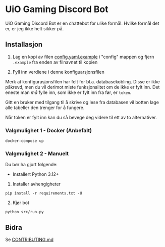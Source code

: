 # UiO Gaming Discord Bot

UiO Gaming Discord Bot er en chattebot for ulike formål. Hvilke formål det er, er jeg ikke helt sikker på.

## Installasjon

1. Lag en kopi av filen [config.yaml.example](src/config/config.yaml.example) i "config" mappen og fjern `.example` fra enden av filnavnet til kopien

2. Fyll inn verdiene i denne konfiguarsjonsfilen

Merk at konfigurasjonsfilen har felt for bl.a. databasekobling. Disse er ikke påkrevd, men du vil derimot miste funksjonalitet om de ikke er fylt inn. Det eneste man *må* fylle inn, som ikke er fylt inn fra før, er `token`.

Gitt en bruker med tilgang til å skrive og lese fra databasen vil botten lage alle tabeller den trenger for å fungere.

Når token er fylt inn kan du så bevege deg videre til ett av to alternativer.

### Valgmulighet 1 - Docker (Anbefalt)

```
docker-compose up
```

### Valgmulighet 2 - Manuelt

Du bør ha gjort følgende:

- Installert Python 3.12+

1. Installer avhengigheter

```
pip install -r requirements.txt -U
```

2. Kjør bot

```
python src/run.py
```

## Bidra

Se [CONTRIBUTING.md](CONTRIBUTING.md)
